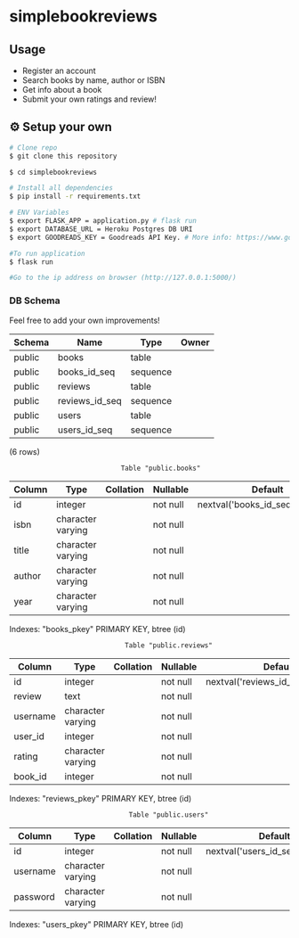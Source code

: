 # simplebookreviews
## Usage

* Register an account
* Search books by name, author or ISBN
* Get info about a book
* Submit your own ratings and review!

## :gear: Setup your own

```bash
# Clone repo
$ git clone this repository

$ cd simplebookreviews

# Install all dependencies
$ pip install -r requirements.txt

# ENV Variables
$ export FLASK_APP = application.py # flask run
$ export DATABASE_URL = Heroku Postgres DB URI
$ export GOODREADS_KEY = Goodreads API Key. # More info: https://www.goodreads.com/api

#To run application
$ flask run

#Go to the ip address on browser (http://127.0.0.1:5000/)
```

### DB Schema

Feel free to add your own improvements!

| Schema |      Name      |   Type   |     Owner   |
|--------|----------------|----------|-------------|
| public | books          | table    |             |
| public | books_id_seq   | sequence |  		   |
| public | reviews        | table    |  |
| public | reviews_id_seq | sequence |  |
| public | users          | table    |  |
| public | users_id_seq   | sequence |  |

(6 rows)

                                Table "public.books"
|Column |       Type        | Collation | Nullable |              Default              |
|------|------------------|----------|---------|----------------------------------|
| id    | integer           |           | not null | nextval('books_id_seq'::regclass) |
| isbn  | character varying |           | not null |								   |
| title | character varying |           | not null |								   |
| author| character varying |           | not null |								   |
| year  | character varying |           | not null |								   |

Indexes:
    "books_pkey" PRIMARY KEY, btree (id)
	
                                 Table "public.reviews"
|  Column  |       Type        | Collation | Nullable |               Default|
|---------|-------------------|-----------|----------|------------------------------------|
| id       | integer           |           | not null | nextval('reviews_id_seq'::regclass)|
| review   | text              |           | not null ||
| username | character varying |           | not null ||
| user_id  | integer           |           | not null ||
| rating   | character varying |           | not null ||
| book_id  | integer           |           | not null ||

Indexes:
    "reviews_pkey" PRIMARY KEY, btree (id)
	
                                  Table "public.users"
 | Column  |       Type        | Collation | Nullable |              Default|
|---------|-------------------|-----------|----------|----------------------------------|
| id       | integer           |           | not null | nextval('users_id_seq'::regclass)|
| username | character varying |           | not null ||
| password | character varying |           | not null ||

Indexes:
    "users_pkey" PRIMARY KEY, btree (id)	